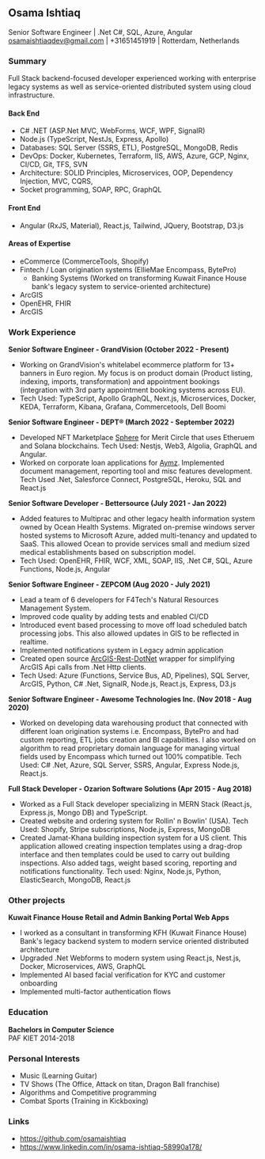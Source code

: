 ## **Osama Ishtiaq**
Senior Software Engineer | .Net C#, SQL, Azure, Angular     
osamaishtiaqdev@gmail.com | +31651451919 | Rotterdam, Netherlands    

### Summary
Full Stack backend-focused developer experienced working with enterprise legacy systems as well as service-oriented distributed system using cloud infrastructure.   

#### **Back End**
- C# .NET (ASP.Net MVC, WebForms, WCF, WPF, SignalR)     
- Node.js (TypeScript, NestJs, Express, Apollo)    
- Databases: SQL Server (SSRS, ETL), PostgreSQL, MongoDB, Redis    
- DevOps: Docker, Kubernetes, Terraform, IIS, AWS, Azure, GCP, Nginx, CI/CD, Git, TFS, SVN    
- Architecture: SOLID Principles, Microservices, OOP, Dependency Injection, MVC, CQRS,    
- Socket programming, SOAP, RPC, GraphQL    

#### **Front End**
- Angular (RxJS, Material), React.js, Tailwind, JQuery, Bootstrap, D3.js    

#### **Areas of Expertise**
- eCommerce (CommerceTools, Shopify) 
- Fintech / Loan origination systems (EllieMae Encompass, BytePro) 
  - Banking Systems (Worked on transforming Kuwait Finance House bank's legacy system to service-oriented architecture)
- ArcGIS
- OpenEHR, FHIR 
- ArcGIS

### **Work Experience**

**Senior Software Engineer - GrandVision (October 2022 - Present)**  
- Working on GrandVision's whitelabel ecommerce platform for 13+ banners in Euro region. My focus is on product domain (Product listing, indexing, imports, transformation) and appointment bookings (integration with 3rd party appointment booking systems across EU). 
- Tech Used: TypeScript, Apollo GraphQL, Next.js, Microservices, Docker, KEDA, Terraform, Kibana, Grafana, Commercetools, Dell Boomi    

**Senior Software Engineer - DEPT® (March 2022 - September 2022)**  
- Developed NFT Marketplace [Sphere](https://meritcircle.io/) for Merit Circle that uses Etheruem and Solana blockchains. Tech Used: Nestjs, Web3, Algolia, GraphQL and Angular. 
- Worked on corporate loan applications for [Aymz](https://www.aymz.com/). Implemented document management, reporting tool and misc features development. Tech Used .Net, Salesforce Connect, PostgreSQL, Heroku, SQL and React.js    

**Senior Software Developer - Bettersource (July 2021 - Jan 2022)**  
- Added features to Multiprac and other legacy health information system owned by Ocean Health Systems. Migrated on-premise windows server hosted systems to Microsoft Azure, added multi-tenancy and updated to SaaS. This allowed Ocean to provide services small and medium sized medical establishments based on subscription model.
- Tech Used: OpenEHR, FHIR, WCF, XML, SOAP, IIS, .Net C#, SQL, Azure Functions, Node.js, Angular    

**Senior Software Engineer - ZEPCOM (Aug 2020 - July 2021)**  
- Lead a team of 6 developers for F4Tech's Natural Resources Management System. 
- Improved code quality by adding tests and enabled CI/CD
- Introduced event based processing to move off load scheduled batch processing jobs. This also allowed updates in GIS to be reflected in realtime.
- Implemented notifications system in Legacy admin application     
- Created open source [ArcGIS-Rest-DotNet](https://github.com/osamaishtiaq/arcgis-rest-dotnet) wrapper for simplifying ArcGIS Api calls from .Net Http clients.
- Tech Used: Azure (Functions, Service Bus, AD, Pipelines), SQL Server, ArcGIS, Python, C# .Net,  SignalR, Node.js, React.js, Express, D3.js

**Senior Software Engineer - Awesome Technologies Inc. (Nov 2018 - Aug 2020)**
- Worked on developing data warehousing product that connected with different loan origination systems i.e. Encompass, BytePro and had custom reporting, ETL jobs creation and BI capabilities. I also worked on algorithm to read proprietary domain language for managing virtual fields used by Encompass which turned out 100% compatible. Tech Used: C# .Net, Azure, SQL Server, SSRS, Angular, Express Node.js, React.js.


**Full Stack Developer - Ozarion Software Solutions (Apr 2015 - Aug 2018)**  
- Worked as a Full Stack developer specializing in MERN Stack (React.js, Express.js, Mongo DB) and TypeScript. 
- Created website and ordering system for Rollin' n Bowlin' (USA). Tech Used: Shopify, Stripe subscriptions, Node.js, Express, MongoDB
- Created Jamat-Khana building inspection system for a US client. This application allowed creating inspection templates using a drag-drop interface and then templates could be used to carry out building inspections. Also added tags, weight based scoring, reporting and notifications functionality. Tech used: Nginx, Node.js, Python, ElasticSearch, MongoDB, React.js

### Other projects    
**Kuwait Finance House Retail and Admin Banking Portal Web Apps**
- I worked as a consultant in transforming KFH (Kuwait Finance House) Bank's legacy backend system to modern service oriented distributed architecture
- Upgraded .Net Webforms to modern system using React.js, Nest.js, Docker, Microservices, AWS, GraphQL
- Implemented AI based facial verification for KYC and customer onboarding
- Implemented multi-factor authentication flows

    
### **Education**

**Bachelors in Computer Science**  
PAF KIET 2014-2018    

### **Personal Interests**

- Music (Learning Guitar)
- TV Shows (The Office, Attack on titan, Dragon Ball franchise)
- Algorithms and Competitive programming
- Combat Sports (Training in Kickboxing)

### **Links**

- <https://github.com/osamaishtiaq>
- <https://www.linkedin.com/in/osama-ishtiaq-58990a178/>
